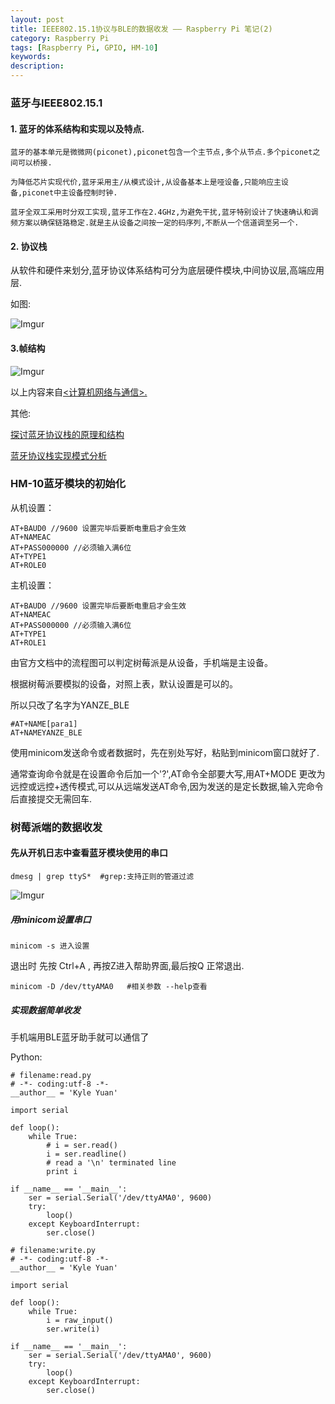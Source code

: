 ```yaml
---
layout: post
title: IEEE802.15.1协议与BLE的数据收发 —— Raspberry Pi 笔记(2)
category: Raspberry Pi
tags: [Raspberry Pi, GPIO, HM-10]
keywords:
description:
---
```



### 蓝牙与IEEE802.15.1

#### 1. 蓝牙的体系结构和实现以及特点.

```
蓝牙的基本单元是微微网(piconet),piconet包含一个主节点,多个从节点.多个piconet之间可以桥接.

为降低芯片实现代价,蓝牙采用主/从模式设计,从设备基本上是哑设备,只能响应主设备,piconet中主设备控制时钟.

蓝牙全双工采用时分双工实现,蓝牙工作在2.4GHz,为避免干扰,蓝牙特别设计了快速确认和调频方案以确保链路稳定.就是主从设备之间按一定的码序列,不断从一个信道调至另一个.
```

#### 2. 协议栈
从软件和硬件来划分,蓝牙协议体系结构可分为底层硬件模块,中间协议层,高端应用层.

如图:

![Imgur](http://i.imgur.com/WLdGCjF.png)

#### 3.帧结构

![Imgur](http://i.imgur.com/Y6AYG3F.png)

以上内容来自[&lt;计算机网络与通信&gt;.](https://books.google.com/books?id=jygHqUYt6kMC&pg=PA79&lpg=PA79&dq=%E8%93%9D%E7%89%99%E9%80%9A%E4%BF%A1%E5%8D%8F%E8%AE%AE&source=bl&ots=BK_Nq46O93&sig=alQkbsC2mIwe78vsaC9cIgfW2GA&hl=zh-CN&sa=X&ved=0CDoQ6AEwBzgKahUKEwis3bz9ksPHAhUHLogKHb4kBnQ#v=onepage&q=%E8%93%9D%E7%89%99%E9%80%9A%E4%BF%A1%E5%8D%8F%E8%AE%AE&f=false)

其他:  

[探讨蓝牙协议栈的原理和结构](https://books.google.com/books?id=jygHqUYt6kMC&pg=PA79&lpg=PA79&dq=%E8%93%9D%E7%89%99%E9%80%9A%E4%BF%A1%E5%8D%8F%E8%AE%AE&source=bl&ots=BK_Nq46O93&sig=alQkbsC2mIwe78vsaC9cIgfW2GA&hl=zh-CN&sa=X&ved=0CDoQ6AEwBzgKahUKEwis3bz9ksPHAhUHLogKHb4kBnQ#v=onepage&q=%E8%93%9D%E7%89%99%E9%80%9A%E4%BF%A1%E5%8D%8F%E8%AE%AE&f=false)

[蓝牙协议栈实现模式分析](https://books.google.com/books?id=jygHqUYt6kMC&pg=PA79&lpg=PA79&dq=%E8%93%9D%E7%89%99%E9%80%9A%E4%BF%A1%E5%8D%8F%E8%AE%AE&source=bl&ots=BK_Nq46O93&sig=alQkbsC2mIwe78vsaC9cIgfW2GA&hl=zh-CN&sa=X&ved=0CDoQ6AEwBzgKahUKEwis3bz9ksPHAhUHLogKHb4kBnQ#v=onepage&q=%E8%93%9D%E7%89%99%E9%80%9A%E4%BF%A1%E5%8D%8F%E8%AE%AE&f=false)


### HM-10蓝牙模块的初始化

从机设置：

```
AT+BAUD0 //9600 设置完毕后要断电重启才会生效
AT+NAMEAC
AT+PASS000000 //必须输入满6位
AT+TYPE1
AT+ROLE0
```

主机设置：

```
AT+BAUD0 //9600 设置完毕后要断电重启才会生效
AT+NAMEAC
AT+PASS000000 //必须输入满6位
AT+TYPE1
AT+ROLE1
```
由官方文档中的流程图可以判定树莓派是从设备，手机端是主设备。

根据树莓派要模拟的设备，对照上表，默认设置是可以的。

所以只改了名字为YANZE_BLE

```
#AT+NAME[para1]
AT+NAMEYANZE_BLE
```
使用minicom发送命令或者数据时，先在别处写好，粘贴到minicom窗口就好了.

通常查询命令就是在设置命令后加一个'?',AT命令全部要大写,用AT+MODE 更改为远控或远控+透传模式,可以从远端发送AT命令,因为发送的是定长数据,输入完命令后直接提交无需回车.




### 树莓派端的数据收发

#### 先从开机日志中查看蓝牙模块使用的串口

```
dmesg | grep ttyS*  #grep:支持正则的管道过滤
```
![Imgur](http://i.imgur.com/G931MxB.png)


##### 用minicom设置串口

`
minicom -s 进入设置
`

退出时 先按 Ctrl+A , 再按Z进入帮助界面,最后按Q 正常退出.

```
minicom -D /dev/ttyAMA0   #相关参数 --help查看
```

##### 实现数据简单收发

手机端用BLE蓝牙助手就可以通信了


Python:

```
# filename:read.py
# -*- coding:utf-8 -*-
__author__ = 'Kyle Yuan'

import serial

def loop():
    while True:
        # i = ser.read()
        i = ser.readline()
        # read a '\n' terminated line
        print i

if __name__ == '__main__':
    ser = serial.Serial('/dev/ttyAMA0', 9600)
    try:
        loop()
    except KeyboardInterrupt:
        ser.close()

```

```
# filename:write.py
# -*- coding:utf-8 -*-
__author__ = 'Kyle Yuan'

import serial

def loop():
    while True:
        i = raw_input()
        ser.write(i)

if __name__ == '__main__':
    ser = serial.Serial('/dev/ttyAMA0', 9600)
    try:
        loop()
    except KeyboardInterrupt:
        ser.close()

```        
